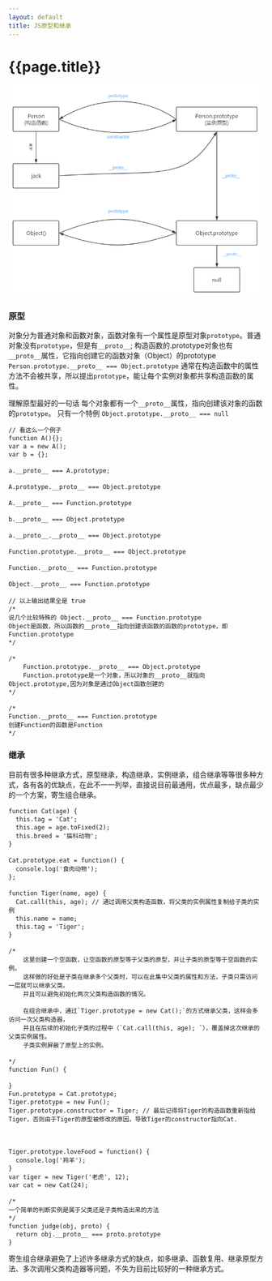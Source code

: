 ```yaml
---
layout: default
title: JS原型和继承
---
```

# {{page.title}}


![原型](https://github.com/mmmaming/mmmaming.github.io/blob/master/images/prototype.png?raw=true)

### 原型

对象分为普通对象和函数对象，函数对象有一个属性是原型对象`prototype`。普通对象没有`prototype`，但是有`__proto__`;
构造函数的.prototype对象也有`__proto__`属性，它指向创建它的函数对象（Object）的prototype `Person.prototype.__proto__ === Object.prototype`
通常在构造函数中的属性方法不会被共享，所以提出`prototype`，能让每个实例对象都共享构造函数的属性。

理解原型最好的一句话
每个对象都有一个`__proto__`属性，指向创建该对象的函数的`prototype`。
只有一个特例 `Object.prototype.__proto__ === null`

```
// 看这么一个例子
function A(){};
var a = new A();
var b = {};

a.__proto__ === A.prototype;

A.prototype.__proto__ === Object.prototype

A.__proto__ === Function.prototype

b.__proto__ === Object.prototype

a.__proto__.__proto__ === Object.prototype

Function.prototype.__proto__ === Object.prototype

Function.__proto__ === Function.prototype

Object.__proto__ === Function.prototype

// 以上输出结果全是 true
/*
说几个比较特殊的 Object.__proto__ === Function.prototype 
Object是函数，所以函数的__proto__指向创建该函数的函数的prototype，即Function.prototype
*/

/*
    Function.prototype.__proto__ === Object.prototype 
    Function.prototype是一个对象，所以对象的__proto__就指向Object.prototype,因为对象是通过Object函数创建的
*/

/*
Function.__proto__ === Function.prototype
创建Function的函数是Function
*/
```

### 继承

目前有很多种继承方式，原型继承，构造继承，实例继承，组合继承等等很多种方式，各有各的优缺点，在此不一一列举，直接说目前最通用，优点最多，缺点最少的一个方案，寄生组合继承。


```
function Cat(age) {
  this.tag = 'Cat';
  this.age = age.toFixed(2);
  this.breed = '猫科动物';
}

Cat.prototype.eat = function() {
  console.log('食肉动物');
};

function Tiger(name, age) {
  Cat.call(this, age); // 通过调用父类构造函数，将父类的实例属性复制给子类的实例
  this.name = name;
  this.tag = 'Tiger';
}

/*
    这里创建一个空函数，让空函数的原型等于父类的原型，并让子类的原型等于空函数的实例。
    这样做的好处是子类在继承多个父类时，可以在此集中父类的属性和方法，子类只需访问一层就可以继承父类。
    并且可以避免初始化两次父类构造函数的情况。
    
    在组合继承中，通过`Tiger.prototype = new Cat();`的方式继承父类，这样会多访问一次父类构造器，
    并且在后续的初始化子类的过程中（`Cat.call(this, age); `），覆盖掉这次继承的父类实例属性。
    子类实例屏蔽了原型上的实例。
    
*/
function Fun() {

}
Fun.prototype = Cat.prototype;
Tiger.prototype = new Fun();
Tiger.prototype.constructor = Tiger; // 最后记得将Tiger的构造函数重新指给Tiger，否则由于Tiger的原型被修改的原因，导致Tiger的constructor指向Cat.



Tiger.prototype.loveFood = function() {
  console.log('羚羊');
}
var tiger = new Tiger('老虎', 12);
var cat = new Cat(24);

/*
一个简单的判断实例是属于父类还是子类构造出来的方法
*/
function judge(obj, proto) {
  return obj.__proto__ === proto.prototype
}

```

寄生组合继承避免了上述许多继承方式的缺点，如多继承、函数复用、继承原型方法、多次调用父类构造器等问题，不失为目前比较好的一种继承方式。